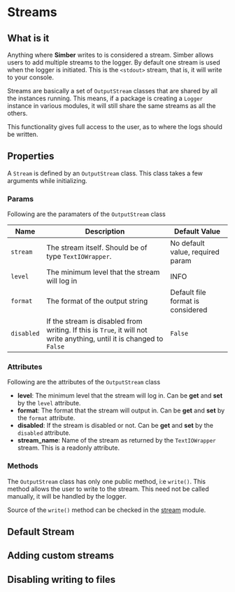 # Streams

## What is it

Anything where **Simber** writes to is considered a stream. Simber allows users to add multiple streams to the logger. By default one stream is used when the logger is initiated. This is the `<stdout>` stream, that is, it will write to your console.

Streams are basically a set of `OutputStream` classes that are shared by all the instances running. This means, if a package is creating a `Logger` instance in various modules, it will still share the same streams as all the others.

This functionality gives full access to the user, as to where the logs should be written.

## Properties

A `Stream` is defined by an `OutputStream` class. This class takes a few arguments while initializing.

### Params

Following are the paramaters of the `OutputStream` class

| Name | Description | Default Value |
| ---- | ----------- | ------------- |
| `stream` | The stream itself. Should be of type `TextIOWrapper`. | No default value, required param |
| `level` | The minimum level that the stream will log in | INFO |
| `format` | The format of the output string | Default file format is considered |
| `disabled` | If the stream is disabled from writing. If this is `True`, it will not write anything, until it is changed to `False` | `False` |

### Attributes

Following are the attributes of the `OutputStream` class

- **level**: The minimum level that the stream will log in. Can be **get** and **set** by the `level` attribute.
- **format**: The format that the stream will output in. Can be **get** and **set** by the `format` attribute.
- **disabled**: If the stream is disabled or not. Can be **get** and **set** by the `disabled` attribute.
- **stream_name**: Name of the stream as returned by the `TextIOWrapper` stream. This is a readonly attribute.

### Methods

The `OutputStream` class has only one public method, i:e `write()`. This method allows the user to write to the stream. This need not be called manually, it will be handled by the logger.

Source of the `write()` method can be checked in the [stream](https://github.com/deepjyoti30/simber/blob/master/simber/stream.py) module.

## Default Stream

## Adding custom streams

## Disabling writing to files
